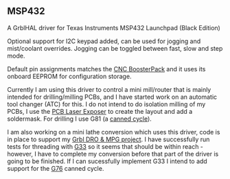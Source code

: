 ## MSP432

A GrblHAL driver for Texas Instruments MSP432 Launchpad \(Black Edition\)

Optional support for I2C keypad added, can be used for jogging and mist/coolant overrides. Jogging can be toggled between fast, slow and step mode.

Default pin assignments matches the [CNC BoosterPack](https://github.com/terjeio/CNC_Boosterpack) and it uses its onboard EEPROM for configuration storage.

Currently I am using this driver to control a mini mill/router that is mainly intended for drilling/milling PCBs, and I have started work on an automatic tool changer \(ATC\) for this. I do not intend to do isolation milling of my PCBs, I use the [PCB Laser Exposer](https://github.com/terjeio/PCBLaserDesktopApp) to create the layout and add a soldermask. For drilling I use G81 \(a [canned cycle](http://linuxcnc.org/docs/2.4/html/gcode_mill_canned.html#r1_3)\).

I am also working on a mini lathe conversion which uses this driver, code is in place to support my [Grbl DRO \& MPG project](https://github.com/terjeio/GRBL_MPG_DRO_BoosterPack). I have successfully run tests for threading with [G33](http://linuxcnc.org/docs/2.6/html/gcode/gcode.html#sec:G33-Spindle-Sync) so it seems that should be within reach - however, I have to complete my conversion before that part of the driver is going to be finished. If I can sucessfully implement G33 I intend to add support for the [G76](http://linuxcnc.org/docs/2.6/html/gcode/gcode.html#sec:G76-Threading-Canned) canned cycle.
